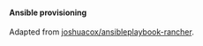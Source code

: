 #### Ansible provisioning

Adapted from [joshuacox/ansibleplaybook-rancher](https://github.com/joshuacox/ansibleplaybook-rancher).
